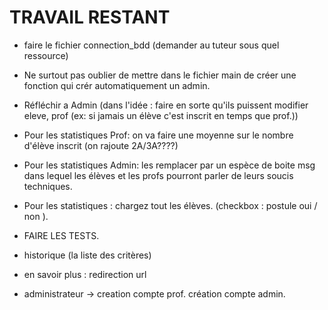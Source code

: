 # TRAVAIL RESTANT

- faire le fichier connection_bdd (demander au tuteur sous quel ressource)
- Ne surtout pas oublier de mettre dans le fichier main de créer une fonction qui crér automatiquement un admin.


- Réfléchir a Admin (dans l'idée : faire en sorte qu'ils puissent modifier eleve, prof (ex: si jamais un élève c'est inscrit en temps que prof.))


- Pour les statistiques Prof: on va faire une moyenne sur le nombre d'élève inscrit (on rajoute 2A/3A????)
- Pour les statistiques Admin: les remplacer par un espèce de boite msg dans lequel les élèves et les profs pourront parler de leurs soucis techniques.
- Pour les statistiques : chargez tout les élèves. (checkbox : postule oui / non ).

- FAIRE LES TESTS.

- historique (la liste des critères)
- en savoir plus : redirection url
- administrateur -> creation compte prof. création compte admin.